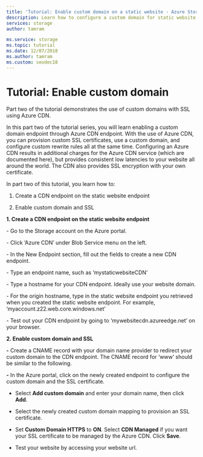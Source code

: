 ```yaml
---
title: 'Tutorial: Enable custom domain on a static website - Azure Storage'
description: Learn how to configure a custom domain for static website hosting.
services: storage
author: tamram

ms.service: storage
ms.topic: tutorial
ms.date: 12/07/2018
ms.author: tamram
ms.custom: seodec18
---
```


# Tutorial: Enable custom domain

Part two of the tutorial demonstrates the use of custom domains with SSL using Azure CDN.

In this part two of the tutorial series, you will learn enabling a custom domain endpoint through Azure CDN endpoint. With the use of Azure CDN, you can provision custom SSL certificates, use a custom domain, and configure custom rewrite rules all at the same time. Configuring an Azure CDN results in additional charges for the Azure CDN service (which are documented here), but provides consistent low latencies to your website all around the world. The CDN also provides SSL encryption with your own certificate.

In part two of this tutorial, you learn how to:

1. Create a CDN endpoint on the static website endpoint

2. Enable custom domain and SSL

**1. Create a CDN endpoint on the static website endpoint**

\- Go to the Storage account on the Azure portal.

\- Click ‘Azure CDN’ under Blob Service menu on the left.

\- In the New Endpoint section, fill out the fields to create a new CDN
endpoint.

\- Type an endpoint name, such as ‘mystaticwebsiteCDN’

\- Type a hostname for your CDN endpoint. Ideally use your website domain.

\- For the origin hostname, type in the static website endpoint you retrieved when you created the static website endpoint. For example, ‘myaccount.z22.web.core.windows.net’


\- Test out your CDN endpoint by going to ‘mywebsitecdn.azureedge.net’ on your browser.

**2. Enable custom domain and SSL**

**-** Create a CNAME record with your domain name provider to redirect your custom domain to the CDN endpoint. The CNAME record for ‘www’ should be similar to the following.


**-** In the Azure portal, click on the newly created endpoint to configure the custom domain and the SSL certificate.


-   Select **Add custom domain** and enter your domain name, then click **Add**.


-   Select the newly created custom domain mapping to provision an SSL
    certificate.


-   Set **Custom Domain HTTPS** to **ON**. Select **CDN Managed** if you want     your SSL certificate to be managed by the Azure CDN. Click **Save**.


-   Test your website by accessing your website url.

